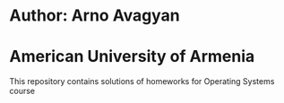 # Author: Arno Avagyan
# American University of Armenia
This repository contains solutions of homeworks for Operating Systems course
